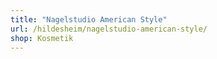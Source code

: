 ```yaml
---
title: "Nagelstudio American Style"
url: /hildesheim/nagelstudio-american-style/
shop: Kosmetik
---
```

